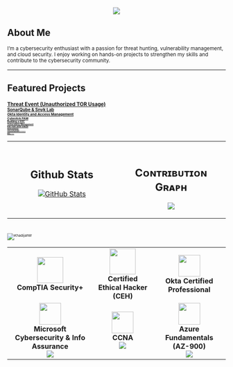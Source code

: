 <h1 align="center">
    <img src="https://readme-typing-svg.herokuapp.com/?font=Righteous&size=35&color=2ea44f&center=true&vCenter=true&width=500&height=70&duration=2000&lines=Hello+Welcome!+;+I'm+Khadijah!;" />
</h1>


## About Me  
<small>I’m a cybersecurity enthusiast with a passion for threat hunting, vulnerability management, and cloud security. I enjoy working on hands-on projects to strengthen my skills and contribute to the cybersecurity community.</small>  

---

## Featured Projects  
<small> **[Threat Event (Unauthorized TOR Usage)](https://github.com/kdee028/Flash028/blob/0c6322ee92e7067c6b14988d3cc215471c147a6f/Threat-Hunting.md)** </br>
<small> **[SonarQube & Snyk Lab](https://github.com/khadijahW/Flash028/blob/226a571bce421dd420b28b3ea954d7f3a94f3c47/SonarSnyk/SonarSnyk.md)**  
<small> **[Okta Identity and Access Management](https://github.com/khadijahW/Flash028/blob/b3761cc35c9adb1aa7d0c91c2c1e075cc52a2385/Okta/Okta.md)**  
<small> **[CyberArk PAM](https://github.com/kdee028/Flash028/blob/3e8eff4000e2ee34c1d41afe97ae2a6c3d25fdc0/Cyberark/Cyberark.md)**  
<small> **[Building a SOC](https://github.com/Flash028/Flash028/blob/main/BUILDING%20A%20SOC/building-a-soc.md)**  
<small> **[Vulnerability Management](https://github.com/Flash028/Flash028/blob/main/Vulnerability%20Assessment/Vulnerability.Assessment.md)**  
<small> **[Blue Team Junior Analyst](https://github.com/khadijahW/Flash028/blob/main/Blue%20Team%20Junior%20Analyst/SBT.md)**  
<small> **[Active Directory](https://github.com/khadijahW/Flash028/blob/main/Active%20Directory.md)**  
<small> **[Azure Cloud Resume](https://github.com/khadijahW/CyberFlash/blob/179579dcebc2476c707f70b37321e3e49116093f/README.md)** <br>
<small> **[Threat Event (Microsoft Azure Breach)](https://github.com/khadijahW/Flash028/blob/fd4085a445653c21a91215bd957156b20eacfea1/Threat-Hunt-Report.md)**<br>
<small> **[Splunk](https://github.com/khadijahW/Flash028/blob/facc1dc0e6f75eb874005702f0afd39a6075c310/BOTS.md)**<br>
<small> **[File Integrity Tracker](https://github.com/khadijahW/Flash028/blob/732e0d757ec45e2814e7d6f678dc333b42770487/File-integrity-Tracker.md)**  



<!--Github stats Table--> 
<table width="100%">
  <tr>
    <td width="50%">
      <h2 align="center"><strong>Github Stats</strong></h2>
      <p align="center">
        <a href="https://github.com/KhadijahW">
          <img align="center" src="https://github-readme-stats.vercel.app/api?username=KhadijahW&count_private=true&show_icons=true&theme=nightowl&bg_color=,000000,4B0082&title_color=FFFFFF&text_color=ffffff&rank_icon=github&hide=prs,issues,contribs&show=reviews,prs_merged,prs_merged_percentage" alt="GitHub Stats" />
        </a>
      </p>
    </td>
    <td width="50%">
    
<br />
<!--Contribution Graph-->
<h2 align="center">Cᴏɴᴛʀɪʙᴜᴛɪᴏɴ Gʀᴀᴘʜ</h2>
<p align="center">
    <img src="https://github-readme-activity-graph.vercel.app/graph?username=KhadijahW&theme=nightowl&background=0,000000,2ea44f&fire=FFFF00&line=2ea44f&point=FFFFFF&area=true&hide_border=false" border-radius="25">
</p>


</table>




<br>
<!--Profile Count Badge-->
<p align="left">
  <img src="https://komarev.com/ghpvc/?username=KhadijahW&label=Profile%20views&color=770677&style=for-the-badge&logo=star" alt="KhadijahW" style="padding-right:20px;" />
</p>




<div align="center">
  <table>
    <tr>
      <td align="center">
        <img src="https://github.com/user-attachments/assets/749c579d-7d25-4a11-9fe6-b0b742d681d5" width="60"/><br>
        <b>CompTIA Security+</b><br>
      </td>
      <td align="center">
        <img src="https://github.com/user-attachments/assets/0cc2e76b-37fb-4455-90d6-c5c0c356a924?style=flat-square" width="60"/><br>
        <b>Certified Ethical Hacker (CEH)</b><br>
      </td>
      <td align="center">
        <img src="https://github.com/user-attachments/assets/1b756e93-8233-4ac3-85c6-f1d83299ccc3" width="50"/><br>
        <b>Okta Certified Professional</b><br>
      </td>
    </tr>
    <tr>
      <td align="center">
        <img src="https://img.icons8.com/color/96/000000/microsoft.png" width="50"/><br>
        <b>Microsoft Cybersecurity & Info Assurance</b><br>
        <img src="https://img.shields.io/badge/Microsoft-Azure-blue?style=flat-square"/>
      </td>
      <td align="center">
        <img src="https://img.icons8.com/fluency/96/000000/console.png" width="50"/><br>
        <b>CCNA</b><br>
        <img src="https://img.shields.io/badge/Cisco-Certified-green?style=flat-square"/>
      </td>
      <td align="center">
        <img src="https://img.icons8.com/color/96/000000/cloud.png" width="50"/><br>
        <b>Azure Fundamentals (AZ-900)</b><br>
        <img src="https://img.shields.io/badge/Cloud-Microsoft%20Azure-blueviolet?style=flat-square"/>
      </td>
    </tr>
  </table>
</div>



